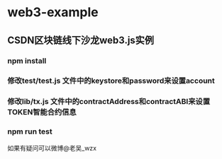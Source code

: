 # web3-example

## CSDN区块链线下沙龙web3.js实例


### npm install


### 修改test/test.js 文件中的keystore和password来设置account
### 修改lib/tx.js 文件中的contractAddress和contractABI来设置TOKEN智能合约信息
### npm run test



如果有疑问可以微博@老吴_wzx
